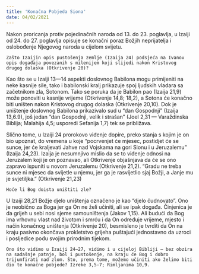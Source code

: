 ```yaml
---
title: 'Konačna Pobjeda Siona'
date: 04/02/2021
---
```


Nakon proricanja protiv pojedinačnih naroda od 13. do 23. poglavlja, u Izaiji od 24. do 27. poglavlja opisuje se konačni poraz Božjih neprijatelja i oslobođenje Njegovog naroda u cijelom svijetu.

`Zašto Izaijin opis pustošenja zemlje (Izaija 24) podsjeća na Ivanov opis događaja povezanih s milenijem koji slijedi nakon Kristovog drugog dolaska (Otkrivenje 20)?`

Kao što se u Izaiji 13—14 aspekti doslovnog Babilona mogu primijeniti na neke kasnije sile, tako i babilonski kralj prikazuje spoj ljudskih vladara sa začetnikom zla, Sotonom. Tako se poruka da je Babilon pao (Izaija 21,9) može ponoviti u kasnije vrijeme (Otkrivenje 14,8; 18,2), a Sotona će konačno biti uništen nakon Kristovog drugog dolaska (Otkrivenje 20,10). Dok je uništenje doslovnog Babilona prikazivalo sud u “dan Gospodnji” (Izaija 13,6.9), još jedan “dan Gospodnji, velik i strašan” (Joel 2,31 — Varaždinska Biblija; Malahija 4,5; usporedi Sefanija 1,7) tek se približava.

Slično tome, u Izaiji 24 prorokovo viđenje dopire, preko stanja s kojim je on bio upoznat, do vremena u koje “pocrvenjet će mjesec, postidjet će se sunce, jer će kraljevati Jahve nad Vojskama na gori Sionu i u Jeruzalemu” (Izaija 24,23). Izaija je nesumnjivo mislio da se to viđenje odnosi na Jeruzalem koji je on poznavao, ali Otkrivenje objašnjava da će se ono zapravo ispuniti u novom Jeruzalemu (Otkrivenje 21,2). “Gradu ne treba sunce ni mjesec da svijetle u njemu, jer ga je rasvijetlio sjaj Božji, a Janje mu je svjetiljka.” (Otkrivenje 21,23)

`Hoće li Bog doista uništiti zle?`

U Izaiji 28,21 Božje djelo uništenja označeno je kao “djelo čudnovato”. Ono je neobično za Boga jer ga On ne želi učiniti, ali se ipak događa. Činjenica je da grijeh u sebi nosi sjeme samouništenja (Jakov 1,15). Ali budući da Bog ima vrhovnu vlast nad životom i smrću i da On određuje vrijeme, mjesto i način konačnog uništenja (Otkrivenje 20), besmisleno je tvrditi da On na kraju pasivno okončava prokletstvo grijeha puštajući jednostavno da uzroci i posljedice pođu svojim prirodnim tijekom.

`Ono što vidimo u Izaiji 24—27, vidimo i u cijeloj Bibliji — bez obzira na sadašnje patnje, bol i pustošenje, na kraju će Bog i dobro trijumfirati nad zlom. Što, prema tome, možemo učiniti ako želimo biti dio te konačne pobjede? Izreke 3,5-7; Rimljanima 10,9.`